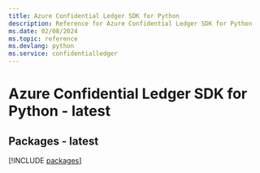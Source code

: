 ```yaml
---
title: Azure Confidential Ledger SDK for Python
description: Reference for Azure Confidential Ledger SDK for Python
ms.date: 02/08/2024
ms.topic: reference
ms.devlang: python
ms.service: confidentialledger
---
```

# Azure Confidential Ledger SDK for Python - latest
## Packages - latest
[!INCLUDE [packages](confidential-ledger-index.md)]